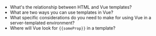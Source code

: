 * What's the relationship between HTML and Vue templates?
* What are two ways you can use templates in Vue?
* What specific considerations do you need to make for using Vue in a server-templated environment?
* Where will Vue look for `{{someProp}}` in a template?
